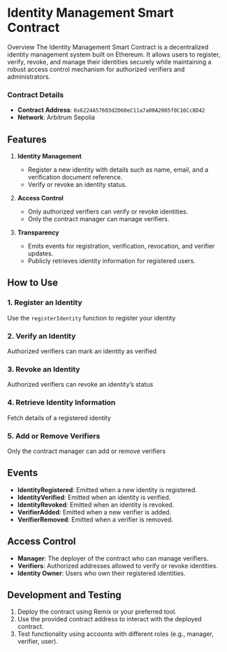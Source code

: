 # Identity Management Smart Contract

Overview
The Identity Management Smart Contract is a decentralized identity management system built on Ethereum. It allows users to register, verify, revoke, and manage their identities securely while maintaining a robust access control mechanism for authorized verifiers and administrators.

### **Contract Details**
- **Contract Address**: `0x6224A57603d2D60eC11a7a00A2065f0C16Cc8D42`
- **Network**: Arbitrum Sepolia 


## Features

1. **Identity Management**  
   - Register a new identity with details such as name, email, and a verification document reference.
   - Verify or revoke an identity status.

2. **Access Control**  
   - Only authorized verifiers can verify or revoke identities.
   - Only the contract manager can manage verifiers.

3. **Transparency**  
   - Emits events for registration, verification, revocation, and verifier updates.
   - Publicly retrieves identity information for registered users.



## How to Use

### 1. Register an Identity  
Use the `registerIdentity` function to register your identity


### 2. Verify an Identity  
Authorized verifiers can mark an identity as verified

### 3. Revoke an Identity  
Authorized verifiers can revoke an identity’s status

### 4. Retrieve Identity Information  
Fetch details of a registered identity

### 5. Add or Remove Verifiers  
Only the contract manager can add or remove verifiers


## Events

- **IdentityRegistered**: Emitted when a new identity is registered.
- **IdentityVerified**: Emitted when an identity is verified.
- **IdentityRevoked**: Emitted when an identity is revoked.
- **VerifierAdded**: Emitted when a new verifier is added.
- **VerifierRemoved**: Emitted when a verifier is removed.


## Access Control

- **Manager**: The deployer of the contract who can manage verifiers.
- **Verifiers**: Authorized addresses allowed to verify or revoke identities.
- **Identity Owner**: Users who own their registered identities.


## Development and Testing

1. Deploy the contract using Remix or your preferred tool.
2. Use the provided contract address to interact with the deployed contract.
3. Test functionality using accounts with different roles (e.g., manager, verifier, user).

